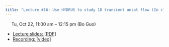 ```yaml
---
title: "Lecture #16: Use HYDRUS to study 1D transient unsat flow (In class)"
---
```


&nbsp;&nbsp;&nbsp;&nbsp;&nbsp;Tu, Oct 22, 11:00 am – 12:15 pm (Bo Guo)

- [Lecture slides: [PDF]]() 
- [Recording: [video]]()
